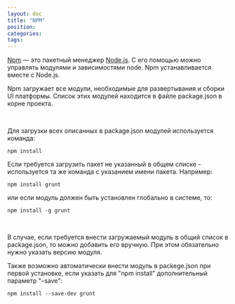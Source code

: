 ```yaml
---
layout: doc
title: "NPM"
position: 
categories: 
tags: 
---
```


[Npm](http://npmjs.org/) — это пакетный менеджер [Node.js](http://nodejs.org/). С его помощью можно управлять модулями и зависимостями node. Npm устанавливается вместе с Node.js.

Npm загружает все модули, необходимые для развертывания и сборки UI платформы. Список этих модулей находится в файле package.json в корне проекта.

 

Для загрузки всех описанных в package.json модулей используется команда:

```
npm install
```

Если требуется загрузить пакет не указанный в общем списке - используется та же команда с указанием имени пакета. Например:

```
npm install grunt
```

или если модуль должен быть установлен глобально в системе, то:

```
npm install -g grunt
```

 

В случае, если требуется внести загружаемый модуль в общий список в package.json, то можно добавить его вручную. При этом обязательно нужно указать версию модуля.

Также возможно автоматически внести модуль в packege.json при первой установке, если указать для "npm install" дополнительный параметр "–save":

```
npm install --save-dev grunt
```


